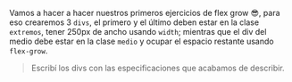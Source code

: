 Vamos a hacer a hacer nuestros primeros ejercicios de flex grow :sunglasses:, para eso crearemos 3 `divs`, el primero y el último deben estar en la clase `extremos`, tener 250px de ancho usando `width`; mientras que el div del medio debe estar en la clase `medio` y  ocupar el espacio restante usando `flex-grow`.

> Escribí los divs con las especificaciones que acabamos de describir.